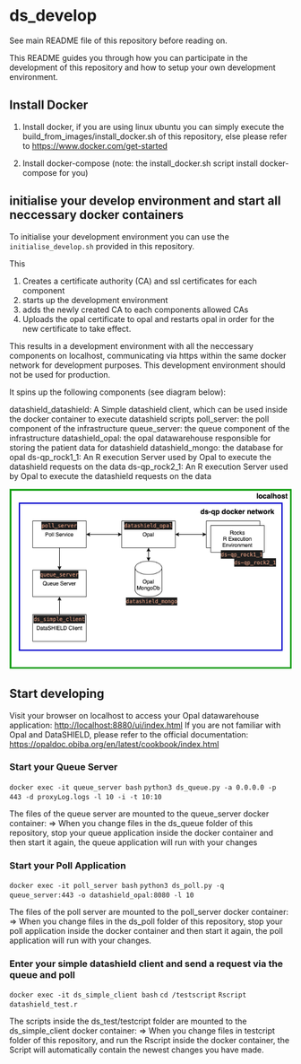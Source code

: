 # ds_develop

See main README file of this repository before reading on.

This README guides you through how you can participate in the development of this repository and how to setup your own development environment.

## Install Docker

1. Install docker, if you are using linux ubuntu you can simply execute the build_from_images/install_docker.sh of this repository, else 
   please refer to https://www.docker.com/get-started 

2. Install docker-compose (note: the install_docker.sh script install docker-compose for you)


## initialise your develop environment and start all neccessary docker containers

To initialise your development environment you can use the `initialise_develop.sh` provided in this repository.

This
1. Creates a certificate authority (CA) and ssl certificates for each component
2. starts up the development environment
3. adds the newly created CA to each components allowed CAs
4. Uploads the opal certificate to opal and restarts opal in order for the new certificate to take effect.

This results in a development environment with all the neccessary components on localhost, communicating via https within the same docker network for development purposes.
This development environment should not be used for production.

It spins up the following components (see diagram below):

datashield_datashield: A Simple datashield client, which can be used inside the docker container to execute datashield scripts
poll_server: the poll component of the infrastructure
queue_server: the queue component of the infrastructure
datashield_opal: the opal datawarehouse responsible for storing the patient data for datashield
datashield_mongo: the database for opal
ds-qp_rock1_1: An R execution Server used by Opal to execute the datashield requests on the data
ds-qp_rock2_1: An R execution Server used by Opal to execute the datashield requests on the data

![DS-QP Develop Overview](img/ds-qp-develop.png?raw=true "Overview DS-QP Development Environment")


## Start developing

Visit your browser on localhost to access your Opal datawarehouse application: <http://localhost:8880/ui/index.html>
If you are not familiar with Opal and DataSHIELD, please refer to the official documentation: <https://opaldoc.obiba.org/en/latest/cookbook/index.html>


### Start your Queue Server

`docker exec -it queue_server bash`
`python3 ds_queue.py -a 0.0.0.0 -p 443 -d proxyLog.logs -l 10 -i -t 10:10`

The files of the queue server are mounted to the queue_server docker container:
=> When you change files in the ds_queue folder of this repository, stop your queue application inside the docker container and then start it again, 
the queue application will run with your changes

### Start your Poll Application

`docker exec -it poll_server bash`
`python3 ds_poll.py -q queue_server:443 -o datashield_opal:8080 -l 10`

The files of the poll server are mounted to the poll_server docker container:
=> When you change files in the ds_poll folder of this repository, stop your poll application inside the docker container and then start it again, 
the poll application will run with your changes.

### Enter your simple datashield client and send a request via the queue and poll

`docker exec -it ds_simple_client bash`
`cd /testscript`
`Rscript datashield_test.r`

The scripts inside the ds_test/testcript folder  are mounted to the ds_simple_client  docker container:
=> When you change files in testcript folder of this repository, and run the Rscript inside the docker container, 
the Script will automatically contain the newest changes you have made.

